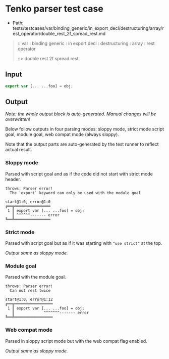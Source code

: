 # Tenko parser test case

- Path: tests/testcases/var/binding_generic/in_export_decl/destructuring/array/rest_operator/double_rest_2f_spread_rest.md

> :: var : binding generic : in export decl : destructuring : array : rest operator
>
> ::> double rest 2f spread rest

## Input


`````js
export var [... ...foo] = obj;
`````

## Output

_Note: the whole output block is auto-generated. Manual changes will be overwritten!_

Below follow outputs in four parsing modes: sloppy mode, strict mode script goal, module goal, web compat mode (always sloppy).

Note that the output parts are auto-generated by the test runner to reflect actual result.

### Sloppy mode

Parsed with script goal and as if the code did not start with strict mode header.

`````
throws: Parser error!
  The `export` keyword can only be used with the module goal

start@1:0, error@1:0
╔══╦════════════════
 1 ║ export var [... ...foo] = obj;
   ║ ^^^^^^------- error
╚══╩════════════════

`````

### Strict mode

Parsed with script goal but as if it was starting with `"use strict"` at the top.

_Output same as sloppy mode._

### Module goal

Parsed with the module goal.

`````
throws: Parser error!
  Can not rest twice

start@1:0, error@1:12
╔══╦═════════════════
 1 ║ export var [... ...foo] = obj;
   ║             ^^^^^^^------- error
╚══╩═════════════════

`````


### Web compat mode

Parsed in sloppy script mode but with the web compat flag enabled.

_Output same as sloppy mode._
